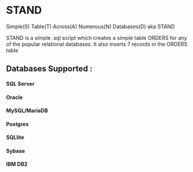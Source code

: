 # STAND
Simple(S) Table(T) Across(A) Numerous(N) Databases(D) aka STAND

STAND is a simple .sql script which creates a simple table ORDERS for any of the popular relational databases. It also inserts 7 records in the ORDERS table

## Databases Supported :

#### SQL Server
#### Oracle
#### MySQL/MariaDB
#### Postgres
#### SQLlite
#### Sybase
#### IBM DB2

